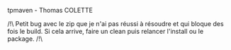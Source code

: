 tpmaven - Thomas COLETTE

/!\ Petit bug avec le zip que je n'ai pas réussi à résoudre et qui bloque des fois le build. Si cela arrive, faire un clean puis relancer l'install ou le package. /!\
